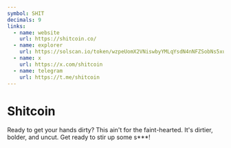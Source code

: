 ```yaml
---
symbol: SHIT
decimals: 9
links:
  - name: website
    url: https://shitcoin.co/
  - name: explorer
    url: https://solscan.io/token/wzpeUomX2VNiswbyYMLqYsdN4nNFZSobNs5xuR7shit
  - name: x
    url: https://x.com/shitcoin
  - name: telegram
    url: https://t.me/shitcoin
---
```


# Shitcoin

Ready to get your hands dirty? This ain't for the faint-hearted. It's dirtier, bolder, and uncut. Get ready to stir up some s\*\*\*!
